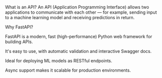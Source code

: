 What is an API?
An API (Application Programming Interface) allows two applications to communicate with each other — for example, sending input to a machine learning model and receiving predictions in return.

Why FastAPI?

FastAPI is a modern, fast (high-performance) Python web framework for building APIs.

It's easy to use, with automatic validation and interactive Swagger docs.

Ideal for deploying ML models as RESTful endpoints.

Async support makes it scalable for production environments.

